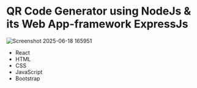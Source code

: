 # QR Code Generator using NodeJs & its Web App-framework ExpressJs

![Screenshot 2025-06-18 165951](https://github.com/user-attachments/assets/d874313f-bec6-4305-837d-f9810ded5495)

* React
* HTML
* CSS
* JavaScript
* Bootstrap
